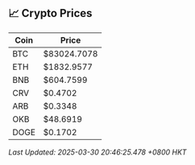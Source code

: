 ## 📈 Crypto Prices

| Coin | Price |
| ---- | ----- |
| BTC | $83024.7078 |
| ETH | $1832.9577 |
| BNB | $604.7599 |
| CRV | $0.4702 |
| ARB | $0.3348 |
| OKB | $48.6919 |
| DOGE | $0.1702 |

_Last Updated: 2025-03-30 20:46:25.478 +0800 HKT_